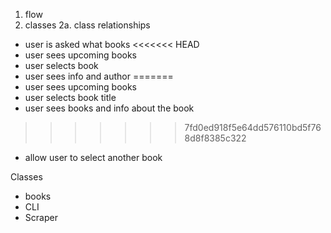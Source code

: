 1. flow
2. classes
    2a. class relationships

- user is asked what books
<<<<<<< HEAD
- user sees upcoming books 
- user selects book 
- user sees info and author
=======
- user sees upcoming books
- user selects book title
- user sees books and info about the book
>>>>>>> 7fd0ed918f5e64dd576110bd5f768d8f8385c322
- allow user to select another book

Classes
- books
- CLI
- Scraper


